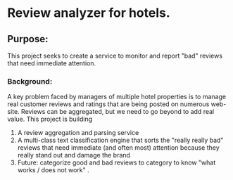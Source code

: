 # Review analyzer for hotels. 
## Purpose:
This project seeks to create a service to monitor and report "bad" reviews that need immediate attention. 

### Background:
A key problem faced by managers of multiple hotel properties is to manage real customer reviews and ratings that are being posted on numerous web-site. Reviews can be aggregated, but we need to go beyond to add real value. This project is building 

1. A review aggregation and parsing service 
2. A multi-class text classification engine that sorts the "really really bad" reviews that need immediate (and often most) attention because they really stand out and damage the brand 
3. Future: categorize good and bad reviews to category to know "what works / does not work" . 

